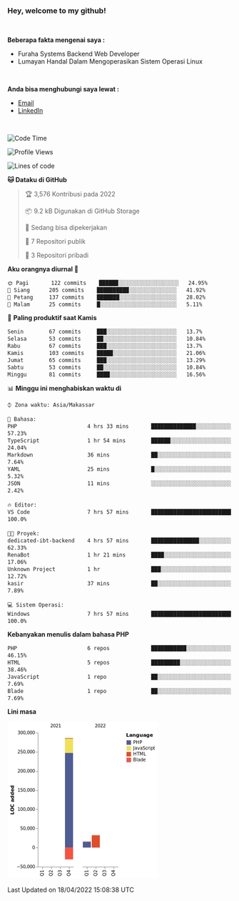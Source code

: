 <h3>Hey, welcome to my github!</h3>

<br>

<p><strong>Beberapa fakta mengenai saya :</strong></p>

<ul>
  <li>Furaha Systems Backend Web Developer</li>
  <li>Lumayan Handal Dalam Mengoperasikan Sistem Operasi Linux</li>
</ul>

<br>

<p><strong>Anda bisa menghubungi saya lewat :</strong></p>

<ul>
  <li><a href="mailto:renaldiapriyanto419@gmail.com">Email</a></li>
  <li><a href="https://www.linkedin.com/in/renaldi-kadang-314314206/">LinkedIn</a></li>
</ul>

<br>

<!--START_SECTION:waka-->
![Code Time](http://img.shields.io/badge/Code%20Time-83%20hrs%2048%20mins-blue)

![Profile Views](http://img.shields.io/badge/Profil%20dilihat-2-blue)

![Lines of code](https://img.shields.io/badge/Sejak%20Hello%20World%20aku%20telah%20menulis-303%20Thousand%20baris%20kode-blue)

**🐱 Dataku di GitHub** 

> 🏆 3,576 Kontribusi pada 2022
 > 
> 📦 9.2 kB Digunakan di GitHub Storage 
 > 
> 💼 Sedang bisa dipekerjakan
 > 
> 📜 7 Repositori publik 
 > 
> 🔑 3 Repositori pribadi  
 > 
**Aku orangnya diurnal 🐤** 

```text
🌞 Pagi       122 commits    ██████░░░░░░░░░░░░░░░░░░░   24.95% 
🌆 Siang      205 commits    ██████████░░░░░░░░░░░░░░░   41.92% 
🌃 Petang     137 commits    ███████░░░░░░░░░░░░░░░░░░   28.02% 
🌙 Malam      25 commits     █░░░░░░░░░░░░░░░░░░░░░░░░   5.11%

```
📅 **Paling produktif saat Kamis** 

```text
Senin        67 commits     ███░░░░░░░░░░░░░░░░░░░░░░   13.7% 
Selasa       53 commits     ██░░░░░░░░░░░░░░░░░░░░░░░   10.84% 
Rabu         67 commits     ███░░░░░░░░░░░░░░░░░░░░░░   13.7% 
Kamis        103 commits    █████░░░░░░░░░░░░░░░░░░░░   21.06% 
Jumat        65 commits     ███░░░░░░░░░░░░░░░░░░░░░░   13.29% 
Sabtu        53 commits     ██░░░░░░░░░░░░░░░░░░░░░░░   10.84% 
Minggu       81 commits     ████░░░░░░░░░░░░░░░░░░░░░   16.56%

```


📊 **Minggu ini menghabiskan waktu di** 

```text
⌚︎ Zona waktu: Asia/Makassar

💬 Bahasa: 
PHP                      4 hrs 33 mins       ██████████████░░░░░░░░░░░   57.23% 
TypeScript               1 hr 54 mins        ██████░░░░░░░░░░░░░░░░░░░   24.04% 
Markdown                 36 mins             ██░░░░░░░░░░░░░░░░░░░░░░░   7.64% 
YAML                     25 mins             █░░░░░░░░░░░░░░░░░░░░░░░░   5.32% 
JSON                     11 mins             ░░░░░░░░░░░░░░░░░░░░░░░░░   2.42%

🔥 Editor: 
VS Code                  7 hrs 57 mins       █████████████████████████   100.0%

🐱‍💻 Proyek: 
dedicated-ibt-backend    4 hrs 57 mins       ███████████████░░░░░░░░░░   62.33% 
RenaBot                  1 hr 21 mins        ████░░░░░░░░░░░░░░░░░░░░░   17.06% 
Unknown Project          1 hr                ███░░░░░░░░░░░░░░░░░░░░░░   12.72% 
kasir                    37 mins             ██░░░░░░░░░░░░░░░░░░░░░░░   7.89%

💻 Sistem Operasi: 
Windows                  7 hrs 57 mins       █████████████████████████   100.0%

```

**Kebanyakan menulis dalam bahasa PHP** 

```text
PHP                      6 repos             ███████████░░░░░░░░░░░░░░   46.15% 
HTML                     5 repos             █████████░░░░░░░░░░░░░░░░   38.46% 
JavaScript               1 repo              ██░░░░░░░░░░░░░░░░░░░░░░░   7.69% 
Blade                    1 repo              ██░░░░░░░░░░░░░░░░░░░░░░░   7.69%

```


**Lini masa**

![Chart not found](https://raw.githubusercontent.com/Sylent-Sys/Sylent-Sys/main/charts/bar_graph.png) 


 Last Updated on 18/04/2022 15:08:38 UTC
<!--END_SECTION:waka-->
